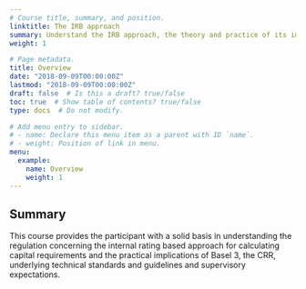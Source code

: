 ```yaml
---
# Course title, summary, and position.
linktitle: The IRB approach
summary: Understand the IRB approach, the theory and practice of its implementation.
weight: 1

# Page metadata.
title: Overview
date: "2018-09-09T00:00:00Z"
lastmod: "2018-09-09T00:00:00Z"
draft: false  # Is this a draft? true/false
toc: true  # Show table of contents? true/false
type: docs  # Do not modify.

# Add menu entry to sidebar.
# - name: Declare this menu item as a parent with ID `name`.
# - weight: Position of link in menu.
menu:
  example:
    name: Overview
    weight: 1
---
```


## Summary

This course provides the participant with a solid basis in understanding the regulation concerning the internal rating based approach for calculating capital requirements and the practical implications of Basel 3, the CRR, underlying technical standards and guidelines and supervisory expectations.
